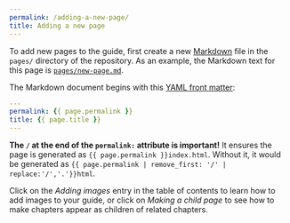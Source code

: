 ```yaml
---
permalink: /adding-a-new-page/
title: Adding a new page
---
```

To add new pages to the guide, first create a new
[Markdown](http://daringfireball.net/projects/markdown/syntax) file in the
`pages/` directory of the repository. As an example, the Markdown text for
this page is
[`pages/new-page.md`](https://github.com/18F/guides-template/blob/18f-pages/pages/new-page.md).

The Markdown document begins with this [YAML front
matter](http://jekyllrb.com/docs/frontmatter/):

```yaml
---
permalink: {{ page.permalink }}
title: {{ page.title }}
---
```

**The `/` at the end of the `permalink:` attribute is important!** It ensures
the page is generated as `{{ page.permalink }}index.html`. Without it, it would
be generated as `{{ page.permalink | remove_first: '/' | replace:'/','.'}}html`.

Click on the _Adding images_ entry in the table of contents to learn how
to add images to your guide, or click on _Making a child page_ to see how to
make chapters appear as children of related chapters.
